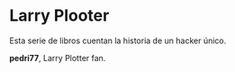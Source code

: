 # Larry Plooter

Esta serie de libros cuentan la historia de un hacker único.

**pedri77**, Larry Plotter fan.
